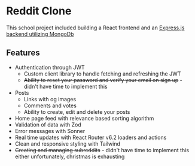 # Reddit Clone
This school project included building a React frontend and an [Express.js backend utilizing MongoDb](https://github.com/ell-ska/threadit-backend)

## Features
- Authentication through JWT
  - Custom client library to handle fetching and refreshing the JWT
  - ~~Ability to reset your password and verify your email on sign up~~ -  didn't have time to implement this
- Posts
  - Links with og images
  - Comments and votes
  - Ability to create, edit and delete your posts
- Home page feed with relevance based sorting algorithm
- Validation of data with Zod
- Error messages with Sonner
- Real time updates with React Router v6.2 loaders and actions
- Clean and responsive styling with Tailwind
- ~~Creating and managing subreddits~~ - didn't have time to implement this either unfortunately, christmas is exhausting
